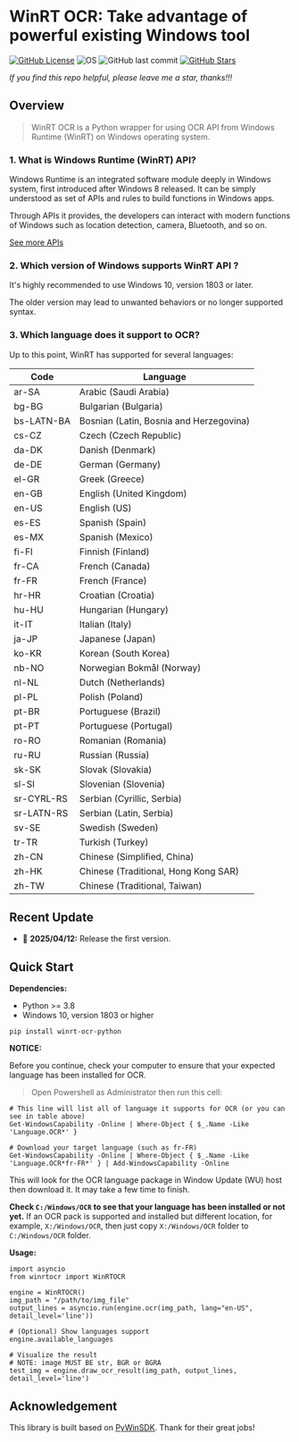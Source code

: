 # WinRT OCR: Take advantage of powerful existing Windows tool

[![GitHub License](https://img.shields.io/badge/License-Apache%202.0-blue.svg)](https://img.shields.io/github/license/hieulhaiwork/winrt-ocr-python)
![OS](https://img.shields.io/badge/OS-Win-blue.svg)
![GitHub last commit](https://img.shields.io/github/last-commit/hieulhaiwork/winrt-ocr-python)
[![GitHub Stars](https://img.shields.io/github/stars/hieulhaiwork/winrt-ocr-python?style=social)](https://github.com/hieulhaiwork/winrt-ocr-python/stargazers)

*If you find this repo helpful, please leave me a star, thanks!!!*

## Overview

> WinRT OCR is a Python wrapper for using OCR API from Windows Runtime (WinRT) on Windows operating system.

### 1. What is Windows Runtime (WinRT) API?

Windows Runtime is an integrated software module deeply in Windows system, first introduced after Windows 8 released. It can be simply understood as set of APIs and rules to build functions in Windows apps. 

Through APIs it provides, the developers can interact with modern functions of Windows such as location detection, camera, Bluetooth, and so on. 

[See more APIs](https://learn.microsoft.com/en-us/uwp/api/)

### 2. Which version of Windows supports WinRT API ?

It's highly recommended to use Windows 10, version 1803 or later.

The older version may lead to unwanted behaviors or no longer supported syntax.

### 3. Which language does it support to OCR?

Up to this point, WinRT has supported for several languages:

|   Code       |      Language                     |
|--------------|-----------------------------------|
| ar-SA        | Arabic (Saudi Arabia)             |
| bg-BG        | Bulgarian (Bulgaria)              |
| bs-LATN-BA   | Bosnian (Latin, Bosnia and Herzegovina) |
| cs-CZ        | Czech (Czech Republic)            |
| da-DK        | Danish (Denmark)                  |
| de-DE        | German (Germany)                  |
| el-GR        | Greek (Greece)                    |
| en-GB        | English (United Kingdom)          |
| en-US        | English (US)                      |
| es-ES        | Spanish (Spain)                   |
| es-MX        | Spanish (Mexico)                  |
| fi-FI        | Finnish (Finland)                 |
| fr-CA        | French (Canada)                   |
| fr-FR        | French (France)                   |
| hr-HR        | Croatian (Croatia)                |
| hu-HU        | Hungarian (Hungary)               |
| it-IT        | Italian (Italy)                   |
| ja-JP        | Japanese (Japan)                  |
| ko-KR        | Korean (South Korea)              |
| nb-NO        | Norwegian Bokmål (Norway)         |
| nl-NL        | Dutch (Netherlands)               |
| pl-PL        | Polish (Poland)                   |
| pt-BR        | Portuguese (Brazil)               |
| pt-PT        | Portuguese (Portugal)             |
| ro-RO        | Romanian (Romania)                |
| ru-RU        | Russian (Russia)                  |
| sk-SK        | Slovak (Slovakia)                 |
| sl-SI        | Slovenian (Slovenia)              |
| sr-CYRL-RS   | Serbian (Cyrillic, Serbia)        |
| sr-LATN-RS   | Serbian (Latin, Serbia)           |
| sv-SE        | Swedish (Sweden)                  |
| tr-TR        | Turkish (Turkey)                  |
| zh-CN        | Chinese (Simplified, China)       |
| zh-HK        | Chinese (Traditional, Hong Kong SAR) |
| zh-TW        | Chinese (Traditional, Taiwan)     |


## Recent Update

- 🚀 **2025/04/12:** Release the first version.

## Quick Start

**Dependencies:**
- Python >= 3.8
- Windows 10, version 1803 or higher

```(python)
pip install winrt-ocr-python
```
**NOTICE:**

Before you continue, check your computer to ensure that your expected language has been installed for OCR.

> Open Powershell as Administrator then run this cell:
```(powershell)
# This line will list all of language it supports for OCR (or you can see in table above)
Get-WindowsCapability -Online | Where-Object { $_.Name -Like 'Language.OCR*' }

# Download your target language (such as fr-FR)
Get-WindowsCapability -Online | Where-Object { $_.Name -Like 'Language.OCR*fr-FR*' } | Add-WindowsCapability -Online
```

This will look for the OCR language package in Window Update (WU) host then download it. It may take a few time to finish.

**Check `C:/Windows/OCR` to see that your language has been installed or not yet.** If an OCR pack is supported and installed but different location, for example, `X:/Windows/OCR`, then just copy `X:/Windows/OCR` folder to `C:/Windows/OCR` folder.

**Usage:**

```(python)
import asyncio
from winrtocr import WinRTOCR

engine = WinRTOCR()
img_path = "/path/to/img_file"
output_lines = asyncio.run(engine.ocr(img_path, lang="en-US", detail_level='line'))

# (Optional) Show languages support
engine.available_languages

# Visualize the result
# NOTE: image MUST BE str, BGR or BGRA
test_img = engine.draw_ocr_result(img_path, output_lines, detail_level='line')
```

## Acknowledgement

This library is built based on [PyWinSDK](https://github.com/pywinrt/python-winsdk). Thank for their great jobs!



